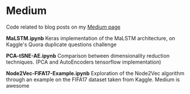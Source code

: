 # Medium
Code related to blog posts on my [Medium page](https://medium.com/@eliorcohen)


**MaLSTM.ipynb**
Keras implementation of the MaLSTM architecture, on Kaggle's Quora duplicate questions challenge

**PCA-tSNE-AE.ipynb**
Comparison between dimensionality reduction techniques. (PCA and AutoEncoders tensorflow implementation)

**Node2Vec-FIFA17-Example.ipynb**
Exploration of the Node2Vec algorithm through an example on the FIFA17 dataset taken from Kaggle.
Medium is awesome
